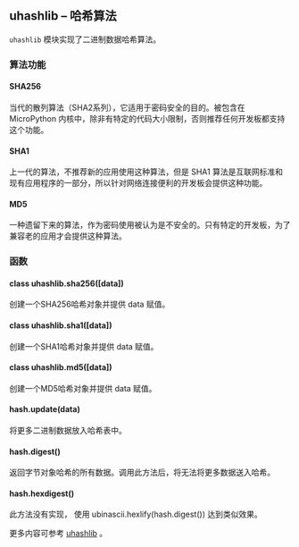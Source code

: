 ## **uhashlib** – 哈希算法

`uhashlib` 模块实现了二进制数据哈希算法。

### 算法功能

#### **SHA256**
当代的散列算法（SHA2系列），它适用于密码安全的目的。被包含在 MicroPython 内核中，除非有特定的代码大小限制，否则推荐任何开发板都支持这个功能。

#### **SHA1**
上一代的算法，不推荐新的应用使用这种算法，但是 SHA1 算法是互联网标准和现有应用程序的一部分，所以针对网络连接便利的开发板会提供这种功能。

#### **MD5**
一种遗留下来的算法，作为密码使用被认为是不安全的。只有特定的开发板，为了兼容老的应用才会提供这种算法。

### 函数

#### **class uhashlib.sha256**([data])
创建一个SHA256哈希对象并提供 data 赋值。

#### **class uhashlib.sha1**([data])
创建一个SHA1哈希对象并提供 data 赋值。

#### **class uhashlib.md5**([data])
创建一个MD5哈希对象并提供 data 赋值。

#### **hash.update**(data)
将更多二进制数据放入哈希表中。

#### **hash.digest**()
返回字节对象哈希的所有数据。调用此方法后，将无法将更多数据送入哈希。

#### **hash.hexdigest**()
此方法没有实现， 使用 ubinascii.hexlify(hash.digest()) 达到类似效果。

更多内容可参考 [uhashlib](http://docs.micropython.org/en/latest/pyboard/library/uhashlib.html)  。
